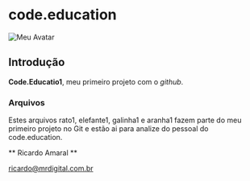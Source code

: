 # code.education

![Meu Avatar](https://avatars1.githubusercontent.com/u/11095550?v=3&s=40)

## Introdução

**Code.Educatio1**, meu primeiro projeto com o *github*.

### Arquivos

Estes arquivos rato1, elefante1, galinha1 e aranha1 fazem parte do meu primeiro projeto no Git e estão ai para analize do pessoal do code.education.



** Ricardo Amaral **

ricardo@mrdigital.com.br